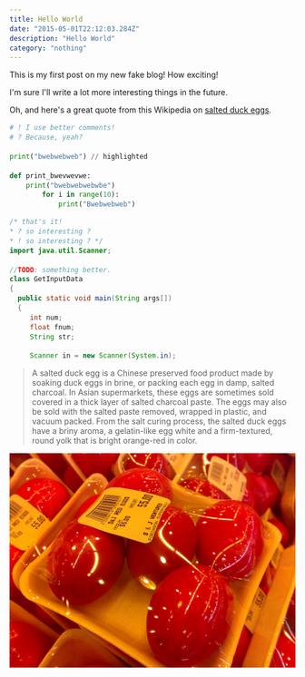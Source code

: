 ```yaml
---
title: Hello World
date: "2015-05-01T22:12:03.284Z"
description: "Hello World"
category: "nothing"
---
```


This is my first post on my new fake blog! How exciting!

I'm sure I'll write a lot more interesting things in the future.

Oh, and here's a great quote from this Wikipedia on
[salted duck eggs](http://en.wikipedia.org/wiki/Salted_duck_egg).

```python {1,3-5}
# ! I use better comments!
# ? Because, yeah?

print("bwebwebweb") // highlighted

def print_bwevwevwe:
    print("bwebwebwebwbe")
        for i in range(10):
            print("Bwebwebweb")
```

```java {1,3-5}
/* that's it!
* ? so interesting ?
* ! so interesting ? */
import java.util.Scanner;

//TODO: something better.
class GetInputData
{
  public static void main(String args[])
  {
     int num;
     float fnum;
     String str;

     Scanner in = new Scanner(System.in);
```

> A salted duck egg is a Chinese preserved food product made by soaking duck
> eggs in brine, or packing each egg in damp, salted charcoal. In Asian
> supermarkets, these eggs are sometimes sold covered in a thick layer of salted
> charcoal paste. The eggs may also be sold with the salted paste removed,
> wrapped in plastic, and vacuum packed. From the salt curing process, the
> salted duck eggs have a briny aroma, a gelatin-like egg white and a
> firm-textured, round yolk that is bright orange-red in color.

![Chinese eggs](./salty_egg.jpg)
